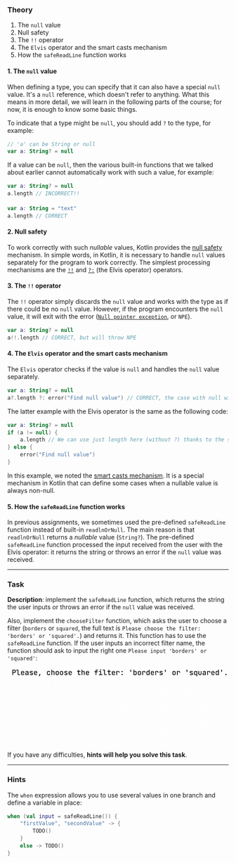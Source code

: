 ### Theory

1. The `null` value
2. Null safety
3. The `!!` operator
4. The `Elvis` operator and the smart casts mechanism
5. How the `safeReadLine` function works

#### 1. The `null` value

When defining a type, you can specify that it can also have a special `null` value. 
It's a `null` reference, which doesn't refer to anything.
What this means in more detail, we will learn in the following parts of the course; 
for now, it is enough to know some basic things.

To indicate that a type might be `null`, you should add `?` to the type, for example:
```kotlin
// 'a' can be String or null
var a: String? = null
```

If a value can be `null`, then the various built-in functions that we talked about earlier 
cannot automatically work with such a value, for example:
```kotlin
var a: String? = null
a.length // INCORRECT!!

var a: String = "text"
a.length // CORRECT
```

#### 2. Null safety

To work correctly with such _nullable_ values, Kotlin provides the [null safety](https://kotlinlang.org/docs/null-safety.html) mechanism.
In simple words, in Kotlin, it is necessary to handle `null` values separately for the program to work correctly.
The simplest processing mechanisms are the [`!!`](https://kotlinlang.org/docs/null-safety.html#the-operator) and [`?:`](https://kotlinlang.org/docs/null-safety.html#elvis-operator) (the Elvis operator) operators.

#### 3. The `!!` operator

The `!!` operator simply discards the `null` value and works with the type as if there 
could be no `null` value. However, if the program encounters the `null` value, 
it will exit with the error ([`Null pointer exception`](https://kotlinlang.org/docs/null-safety.html#nullable-types-and-non-null-types), or `NPE`).
```kotlin
var a: String? = null
a!!.length // CORRECT, but will throw NPE
```

#### 4. The `Elvis` operator and the smart casts mechanism

The `Elvis` operator checks if the value is `null` and handles the `null` value separately.
```kotlin
var a: String? = null
a?.length ?: error("Find null value") // CORRECT, the case with null will be handled separately
```

The latter example with the Elvis operator is the same as the following code:
```kotlin
var a: String? = null
if (a != null) {
    a.length // We can use just length here (without ?) thanks to the smart casts mechanism
} else {
    error("Find null value")
}
```

In this example, we noted the [smart casts mechanism](https://kotlinlang.org/docs/typecasts.html#smart-casts).
It is a special mechanism in Kotlin that can define some cases when a nullable value is always non-null.

#### 5. How the `safeReadLine` function works

In previous assignments, we sometimes used the pre-defined `safeReadLine` function instead of built-in `readlnOrNull`. 
The main reason is that `readlnOrNull` returns a _nullable_ value (`String?`). 
The pre-defined `safeReadLine` function processed the input received from the user with the Elvis operator:
it returns the string or throws an error if the `null` value was received.
___

### Task

**Description**: implement the `safeReadLine` function, which returns the string the user inputs or throws an error 
if the `null` value was received.

Also, implement the `chooseFilter` function, which asks the user to choose a filter (`borders` or `squared`, the full text is `Please choose the filter: 'borders' or 'squared'.`) and returns it.
This function has to use the `safeReadLine` function. 
If the user inputs an incorrect filter name, the function should ask to input the right one `Please input 'borders' or 'squared'`:

![`chooseFilter` function work](../../../utils/src/main/resources/images/part1/AlmostDone/choose_filter.gif "`chooseFilter` function work")

If you have any difficulties, **hints will help you solve this task**.

----

### Hints

<div class="hint" title="An efficient way to use `when`">

The <code>when</code> expression allows you to use several values in one branch and define a variable in place:

```kotlin
when (val input = safeReadLine()) {
    "firstValue", "secondValue" -> {
        TODO()
    }
    else -> TODO()
}
```
</div>
